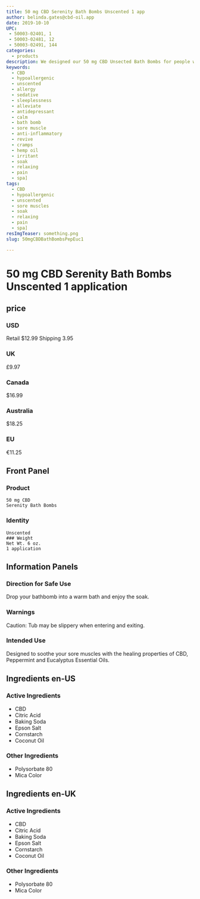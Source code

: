 ```yaml
---
title: 50 mg CBD Serenity Bath Bombs Unscented 1 app
author: belinda.gates@cbd-oil.app
date: 2019-10-10
UPC: 
 - 50003-02401, 1
 - 50003-02481, 12
 - 50003-02491, 144
categories:
  - products
description: We designed our 50 mg CBD Unsected Bath Bombs for people who are have a hard time with the scents but still want to enjoy a good soaking bath. Educate Yourself. Learn more now about research regarding active ingredients. Buy now for $12.99 USD.
keywords: 
  - CBD
  - hypoallergenic
  - unscented
  - allergy
  - sedative
  - sleeplessness
  - alleviate
  - antidepressant
  - calm
  - bath bomb
  - sore muscle
  - anti-inflammatory
  - revive
  - cramps
  - hemp oil
  - irritant
  - soak
  - relaxing
  - pain
  - spa]
tags: 
  - CBD
  - hypoallergenic
  - unscented
  - sore muscles
  - soak
  - relaxing
  - pain
  - spa]
resImgTeaser: something.png
slug: 50mgCBDBathBombsPepEuc1

---
```


# 50 mg CBD Serenity Bath Bombs Unscented 1 application
## price
### USD
Retail $12.99
Shipping 3.95
### UK
£9.97
### Canada
$16.99
### Australia
$18.25
### EU
€11.25
## Front Panel
### Product
    50 mg CBD
    Serenity Bath Bombs 
### Identity
    Unscented
    ### Weight
    Net Wt. 6 oz.
    1 application
## Information Panels
### Direction for Safe Use
Drop your bathbomb into a warm bath and enjoy the soak.

### Warnings
<span class="WarningTheme">
  Caution: Tub may be slippery when entering and exiting.
</span>

### Intended Use
Designed to soothe your sore muscles with the healing properties of CBD, Peppermint and Eucalyptus Essential Oils.
## Ingredients en-US 
### Active Ingredients
* CBD
* Citric Acid
* Baking Soda
* Epson Salt
* Cornstarch
* Coconut Oil
### Other Ingredients
* Polysorbate 80
* Mica Color
## Ingredients en-UK 
### Active Ingredients
* CBD
* Citric Acid
* Baking Soda
* Epson Salt
* Cornstarch
* Coconut Oil
### Other Ingredients
* Polysorbate 80
* Mica Color
